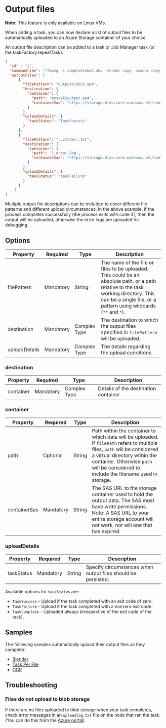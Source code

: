 # Output files

**Note:** This feature is only available on Linux VMs.

When adding a task, you can now declare a list of output files to be automatically uploaded to 
an Azure Storage container of your choice.

An output file description can be added to a task or Job Manager task (or the taskFactory.repeatTask):
```json
{
  "id" : "2",
  "commandLine": "ffmpeg -i sampleVideo2.mkv -vcodec copy -acodec copy outputVideo2.mp4 -y",
  "outputFiles": [
      {
        "filePattern": "outputVideo2.mp4",
        "destination": {
          "container": {
            "path": "mytask2output.mp4",
            "containerSas": "https://storage.blob.core.windows.net/container?sv=2015-04-05sig=tAp0r3I3SV5PbjpZ5CIjvuo1jdUs5xW"
          }
        },
        "uploadDetails": {
          "taskStatus": "TaskSuccess"
        }
      },
      {
        "filePattern": "../stderr.txt",
        "destination": {
          "container": {
            "path": "2_error.log",
            "containerSas": "https://storage.blob.core.windows.net/container?sv=2015-04-05sig=tAp0r3I3SV5PbjpZ5CIjvuo1jdUs5xW"
          }
        },
        "uploadDetails": {
          "taskStatus": "TaskFailure"
        }
      }
    ]
}
```

Multiple output file descriptions can be included to cover different file patterns and different upload circumstances.
In the above example, if the process completes successfully (the process exits with code 0), then the output will be uploaded,
otherwise the error logs are uploaded for debugging.

## Options

| Property      | Required  | Type         | Description                                                                                                                                                                                             |
| ------------- | --------- | ------------ | ------------------------------------------------------------------------------------------------------------------------------------------------------------------------------------------------------- |
| filePattern   | Mandatory | String       | The name of the file or files to be uploaded. This could be an absolute path, or a path relative to the task working directory. This can be a single file, or a pattern using wildcards (`**` and `*`). |
| destination   | Mandatory | Complex Type | The destination to which the output files specified in `filePattern` will be uploaded.                                                                                                                  |
| uploadDetails | Mandatory | Complex Type | The details regarding the upload conditions.                                                                                                                                                            |

### destination

| Property  | Required  | Type         | Description                          |
| --------- | --------- | ------------ | ------------------------------------ |
| container | Mandatory | Complex Type | Details of the destination container |

### container

| Property     | Required  | Type   | Description                                                                                                                                                                                                                                        |
| ------------ | --------- | ------ | -------------------------------------------------------------------------------------------------------------------------------------------------------------------------------------------------------------------------------------------------- |
| path         | Optional  | String | Path within the container to which data will be uploaded. If `filePath` refers to multiple files, `path` will be considered a virtual directory within the container. Otherwise `path` will be considered to include the filename used in storage. |
| containerSas | Mandatory | String | The SAS URL to the storage container used to hold the output data. The SAS must have write permissions. <br/> Note: A SAS URL to your entire storage account will not work, nor will one that has expired.                                         |

### uploadDetails 

| Property   | Required  | Type    | Description                                                  |
| ---------- | --------- | ------- | ------------------------------------------------------------ |
| taskStatus | Mandatory | String  | Specify circumstances when output files should be persisted. |            

Available options for `taskStatus` are:

* `TaskSuccess` - Upload if the task completed with an exit code of zero.
* `TaskFailure` - Upload if the task completed with a nonzero exit code.
* `TaskComplete` - Uploaded always (irrespective of the exit code of the task).

## Samples

The following samples automatically upload their output files as they complete:

* [Blender](samples/blender) 
* [Task Per File](samples/hello-world/task-per-file)
* [OCR](samples/ocr)

## Troubleshooting

### Files do not upload to blob storage

If there are no files uploaded to blob storage when your task completes, check error messages in an `uploadlog.txt` file on the node that ran the task. (You can do this from the [Azure portal](https://portal.azure.com)).

